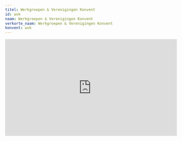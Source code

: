 ```yaml
---
titel: Werkgroepen & Verenigingen Konvent
id: wvk
naam: Werkgroepen & Verenigingen Konvent
verkorte_naam: Werkgroepen & Verenigingen Konvent
konvent: wvk
---
```


<iframe src="https://www.facebook.com/plugins/video.php?href=https%3A%2F%2Fwww.facebook.com%2Fwvkcentraal%2Fvideos%2F795092330635099%2F&show_text=0&width=560" width="560" height="315" style="border:none;overflow:hidden" scrolling="no" frameborder="0" allowTransparency="true" allowFullScreen="true"></iframe>
